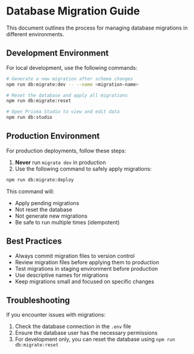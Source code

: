 # Database Migration Guide

This document outlines the process for managing database migrations in different environments.

## Development Environment

For local development, use the following commands:

```bash
# Generate a new migration after schema changes
npm run db:migrate:dev -- --name <migration-name>

# Reset the database and apply all migrations
npm run db:migrate:reset

# Open Prisma Studio to view and edit data
npm run db:studio
```

## Production Environment

For production deployments, follow these steps:

1. **Never** run `migrate dev` in production
2. Use the following command to safely apply migrations:

```bash
npm run db:migrate:deploy
```

This command will:
- Apply pending migrations
- Not reset the database
- Not generate new migrations
- Be safe to run multiple times (idempotent)

## Best Practices

- Always commit migration files to version control
- Review migration files before applying them to production
- Test migrations in staging environment before production
- Use descriptive names for migrations
- Keep migrations small and focused on specific changes

## Troubleshooting

If you encounter issues with migrations:

1. Check the database connection in the `.env` file
2. Ensure the database user has the necessary permissions
3. For development only, you can reset the database using `npm run db:migrate:reset` 